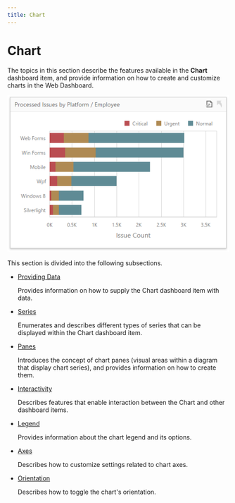 ```yaml
---
title: Chart
---
```

# Chart
The topics in this section describe the features available in the **Chart** dashboard item, and provide information on how to create and customize charts in the Web Dashboard.

![wdd-dashboard-items-chart](../../../images/img125118.png)

This section is divided into the following subsections.
* [Providing Data](chart/providing-data.md)
	
	Provides information on how to supply the Chart dashboard item with data.
* [Series](chart/series.md)
	
	Enumerates and describes different types of series that can be displayed within the Chart dashboard item.
* [Panes](chart/panes.md)
	
	Introduces the concept of chart panes (visual areas within a diagram that display chart series), and provides information on how to create them.
* [Interactivity](chart/interactivity.md)
	
	Describes features that enable interaction between the Chart and other dashboard items.
* [Legend](chart/legend.md)
	
	Provides information about the chart legend and its options.
* [Axes](chart/axes.md)
	
	Describes how to customize settings related to chart axes.
* [Orientation](chart/orientation.md)
	
	Describes how to toggle the chart's orientation.